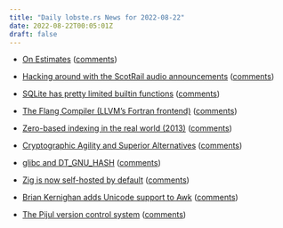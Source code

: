 ```yaml
---
title: "Daily lobste.rs News for 2022-08-22"
date: 2022-08-22T00:05:01Z
draft: false
---
```






- [On Estimates](https://github.com/stebunovd/blog/blob/master/contents/On-Estimates.md)
  ([comments](https://lobste.rs/s/shapdl/on_estimates))



- [Hacking around with the ScotRail audio announcements](https://simonwillison.net/2022/Aug/21/scotrail/)
  ([comments](https://lobste.rs/s/0ni3p0/hacking_around_with_scotrail_audio))



- [SQLite has pretty limited builtin functions](https://datastation.multiprocess.io/blog/2022-08-21-sqlite-limited-builtin-functions.html)
  ([comments](https://lobste.rs/s/11j0lz/sqlite_has_pretty_limited_builtin))



- [The Flang Compiler (LLVM’s Fortran frontend)](https://flang.llvm.org/docs/)
  ([comments](https://lobste.rs/s/pa8bud/flang_compiler_llvm_s_fortran_frontend))



- [Zero-based indexing in the real world (2013)](https://lukeplant.me.uk/blog/posts/zero-based-indexing-in-the-real-world/)
  ([comments](https://lobste.rs/s/erjms1/zero_based_indexing_real_world_2013))



- [Cryptographic Agility and Superior Alternatives](https://soatok.blog/2022/08/20/cryptographic-agility-and-superior-alternatives/)
  ([comments](https://lobste.rs/s/fm8hn3/cryptographic_agility_superior))



- [glibc and DT_GNU_HASH](https://maskray.me/blog/2022-08-21-glibc-and-dt-gnu-hash)
  ([comments](https://lobste.rs/s/wuxngd/glibc_dt_gnu_hash))



- [Zig is now self-hosted by default](https://github.com/ziglang/zig/wiki/Self-Hosted-Compiler-Upgrade-Guide)
  ([comments](https://lobste.rs/s/vzqivg/zig_is_now_self_hosted_by_default))



- [Brian Kernighan adds Unicode support to Awk](https://github.com/onetrueawk/awk/commit/9ebe940cf3c652b0e373634d2aa4a00b8395b636)
  ([comments](https://lobste.rs/s/h7ibsf/brian_kernighan_adds_unicode_support_awk))



- [The Pijul version control system](https://pijul.org/)
  ([comments](https://lobste.rs/s/fpt0np/pijul_version_control_system))


